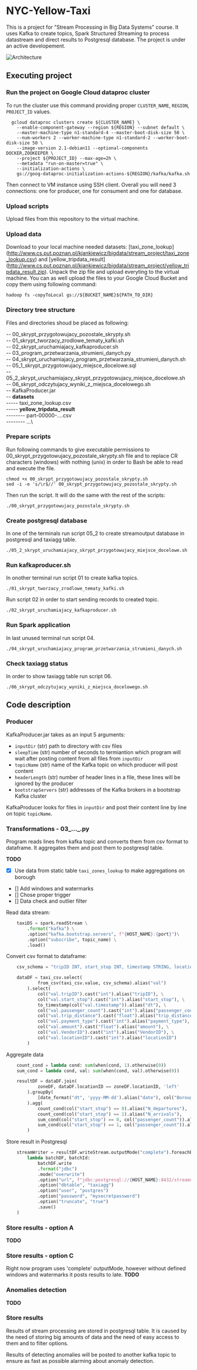 # NYC-Yellow-Taxi
This is a project for "Stream Processing in Big Data Systems" course. It uses Kafka to create topics, Spark Structured Streaming to process datastream and direct results to Postgresql database. The project is under an active developement.

![Architecture](https://github.com/Bognanna/NYC-Yellow-Taxi/blob/main/img/architecture.PNG)

## Executing project

### Run the project on Google Cloud dataproc cluster
To run the cluster use this command providing proper `CLUSTER_NAME`, `REGION`, `PROJECT_ID` values.
```
  gcloud dataproc clusters create ${CLUSTER_NAME} \
  	--enable-component-gateway --region ${REGION} --subnet default \
  	--master-machine-type n1-standard-4 --master-boot-disk-size 50 \
  	--num-workers 2 --worker-machine-type n1-standard-2 --worker-boot-disk-size 50 \
  	--image-version 2.1-debian11 --optional-components DOCKER,ZOOKEEPER \
  	--project ${PROJECT_ID} --max-age=2h \
  	--metadata "run-on-master=true" \
  	--initialization-actions \
  	gs://goog-dataproc-initialization-actions-${REGION}/kafka/kafka.sh
```
Then connect to VM instance using SSH client. Overall you will need 3 connections: one for producer, one for consument and one for database.

### Upload scripts
Upload files from this repository to the virtual machine.

### Upload data
Download to your local machine needed datasets: [taxi_zone_lookup] (http://www.cs.put.poznan.pl/kjankiewicz/bigdata/stream_project/taxi_zone_lookup.csv) and [yellow_tripdata_result] (http://www.cs.put.poznan.pl/kjankiewicz/bigdata/stream_project/yellow_tripdata_result.zip). Unpack the zip file and upload everyting to the virtual machine. You can as well upload the files to your Google Cloud Bucket and copy them using following command:
```
hadoop fs -copyToLocal gs://${BUCKET_NAME}${PATH_TO_DIR}
```
### Directory tree structure
Files and directories shoud be placed as following:

-- 00_skrypt_przygotowujacy_pozostale_skrypty.sh\
-- 01_skrypt_tworzacy_zrodlowe_tematy_kafki.sh\
-- 02_skrypt_uruchamiajacy_kafkaproducer.sh\
-- 03_program_przetwarzania_strumieni_danych.py\
-- 04_skrypt_uruchamiajacy_program_przetwarzania_strumieni_danych.sh\
-- 05_1_skrypt_przygotowujacy_miejsce_docelowe.sql\
-- 05_2_skrypt_uruchamiajacy_skrypt_przygotowujacy_miejsce_docelowe.sh\
-- 06_skrypt_odczytujacy_wyniki_z_miejsca_docelowego.sh\
-- KafkaProducer.jar\
-- **datasets**\
----- taxi_zone_lookup.csv\
----- **yellow_tripdata_result**\
-------- part-00000-....csv\
-------- ...\

### Prepare scripts
Run following commands to give executable permissions to 00_skrypt_przygotowujacy_pozostale_skrypty.sh file and to replace CR characters (windows) with nothing (unix) in order to Bash be able to read and execute the file.
```
chmod +x 00_skrypt_przygotowujacy_pozostale_skrypty.sh
sed -i -e 's/\r$//' 00_skrypt_przygotowujacy_pozostale_skrypty.sh
```
Then run the script. It will do the same with the rest of the scripts:
```
./00_skrypt_przygotowujacy_pozostale_skrypty.sh
```
### Create postgresql database
In one of the terminals run script 05_2 to create streamoutput database in postgresql and taxiagg table.
```
./05_2_skrypt_uruchamiajacy_skrypt_przygotowujacy_miejsce_docelowe.sh
```

### Run kafkaproducer.sh
In onother terminal run script 01 to create kafka topics.
```
./01_skrypt_tworzacy_zrodlowe_tematy_kafki.sh
```
Run script 02 in order to start sending records to created topic.
```
./02_skrypt_uruchamiajacy_kafkaproducer.sh
```

### Run Spark application
In last unused terminal run script 04.
```
./04_skrypt_uruchamiajacy_program_przetwarzania_strumieni_danych.sh
```

### Check taxiagg status
In order to show taxiagg table run script 06.
```
./06_skrypt_odczytujacy_wyniki_z_miejsca_docelowego.sh
```

## Code description
### Producer
KafkaProducer.jar takes as an input 5 arguments:
- `inputDir` (str) path to directory with csv files
- `sleepTime` (str) number of seconds to termiantion which program will wait after posting content from all files from `inputDir`
- `topicName` (str) name of the Kafka topic on which producer will post content
- `headerLength` (str) number of header lines in a file, these lines will be ignored by the producer
- `bootstrapServers` (str) addresses of the Kafka brokers in a bootstrap Kafka cluster

KafkaProducer looks for files in `inputDir` and post their content line by line on topic `topicName`.

### Transformations - 03_..._.py
Program reads lines from kafka topic and converts them from csv format to dataframe. It aggregates them and post them to postgresql table.

**TODO**
- [x] Use data from static table `taxi_zones_lookup` to make aggregations on borough
- [] Add windows and watermarks
- [] Chose proper trigger
- [] Data check and outlier filter

Read data stream:
```python
	taxiDS = spark.readStream \
		.format("kafka") \
		.option("kafka.bootstrap.servers", f"{HOST_NAME}:{port}")\
		.option("subscribe", topic_name) \
		.load()
```

Convert csv format to dataframe:
```python
	csv_schema = "tripID INT, start_stop INT, timestamp STRING, locationID INT, passenger_count INT, trip_distance FLOAT, payment_type INT, amount FLOAT, VendorID INT"

	dataDF = taxi_csv.select(
			from_csv(taxi_csv.value, csv_schema).alias("val")
		).select(
			col("val.tripID").cast("int").alias("tripID"), \
			col("val.start_stop").cast("int").alias("start_stop"), \
			to_timestamp(col("val.timestamp")).alias("dt"), \
			col("val.passenger_count").cast("int").alias("passenger_count"), \
			col("val.trip_distance").cast("float").alias("trip_distance"), \
			col("val.payment_type").cast("int").alias("payment_type"), \
			col("val.amount").cast("float").alias("amount"), \
			col("val.VendorID").cast("int").alias("VendorID"), \
			col("val.locationID").cast("int").alias("locationID")
		)
```

Aggregate data
```python
	count_cond = lambda cond: sum(when(cond, 1).otherwise(0))
	sum_cond = lambda cond, val: sum(when(cond, val).otherwise(0))

	resultDF = dataDF.join(
			zoneDF, dataDF.locationID == zoneDF.locationID, 'left'
		).groupBy(
			[date_format("dt", 'yyyy-MM-dd').alias("date"), col("Borough").alias("borough")]
		).agg(
			count_cond(col("start_stop") == 0).alias("N_departures"),
			count_cond(col("start_stop") == 1).alias("N_arrivals"),
			sum_cond(col("start_stop") == 0, col("passenger_count")).alias("N_departing"),
			sum_cond(col("start_stop") == 1, col("passenger_count")).alias("N_arriving")	
		)
```

Store result in Postgresql
```python
	streamWriter = resultDF.writeStream.outputMode("complete").foreachBatch (
		lambda batchDF, batchId:
			batchDF.write
			.format("jdbc")
			.mode("overwrite")
			.option("url", f"jdbc:postgresql://{HOST_NAME}:8432/streamoutput")
			.option("dbtable", "taxiagg")
			.option("user", "postgres")
			.option("password", "mysecretpassword")
			.option("truncate", "true")
			.save()
	)
```

### Store results - option A
**TODO**

### Store results - option C
Right now program uses 'complete' outputMode, however without defined windows and watermarks it posts results to late. **TODO**

### Anomalies detection
**TODO**

### Store results
Results of stream processing are stored in postgresql table. It is caused by the need of storing big amounts of data and the need of easy access to them and to filter options.

Results of detecting anomalies will be posted to another kafka topic to ensure as fast as possible alarming about anomaly detection.
  



